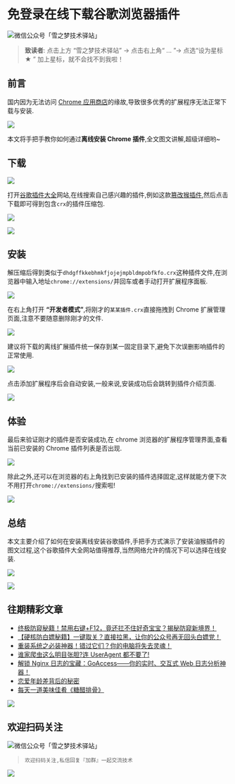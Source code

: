 # 免登录在线下载谷歌浏览器插件

![微信公众号「雪之梦技术驿站」](/assets/picgo/6f3b53a1d54f77563e71b92645f520a7.gif)

> **致读者**: 点击上方 “雪之梦技术驿站” → 点击右上角“ ... ”→ 点选“设为星标 ★ ” 加上星标，就不会找不到我啦！

## 前言

国内因为无法访问 [Chrome 应用商店](https://chromewebstore.google.com/category/extensions?utm_source=ext_sidebar&hl=zh-CN "Chrome 应用商店")的缘故,导致很多优秀的扩展程序无法正常下载与安装.

![](/assets/picgo/75fa3c9019090e6f247bed574390adb7.png)

本文将手把手教你如何通过**离线安装 Chrome 插件**,全文图文讲解,超级详细哟~

## 下载

![](/assets/picgo/f25e3be5ba2aaef5260736636b84d2e0.png)

打开[谷歌插件大全](http://chrome.cxyroad.com/ "谷歌插件大全")网站,在线搜索自己感兴趣的插件,例如这款[篡改猴插件](http://chrome.cxyroad.com/223.html "篡改猴插件"),然后点击下载即可得到包含`crx`的插件压缩包.

![](/assets/picgo/95066f853bada0e03720895192df2c98.png)

![](/assets/picgo/0bd068e778e5f30df3b78744ad868418.png)

## 安装

解压缩后得到类似于`dhdgffkkebhmkfjojejmpbldmpobfkfo.crx`这种插件文件,在浏览器中输入地址`chrome://extensions/`并回车或者手动打开扩展程序面板.

![](/assets/picgo/797fd3b4787ec3e8c65be51002c649c9.png)

在右上角打开 **“开发者模式”**,将刚才的`某某插件.crx`直接拖拽到 Chrome 扩展管理页面,注意不要随意删除刚才的文件.

![](/assets/picgo/cd0c0937f981c72d9b56533602286672.png)

建议将下载的离线扩展插件统一保存到某一固定目录下,避免下次误删影响插件的正常使用.

![](/assets/picgo/3b6b98a3c70c35f09ffd62bb10342732.png)

点击添加扩展程序后会自动安装,一般来说,安装成功后会跳转到插件介绍页面.

![](/assets/picgo/7e70a86106aef19bb3062514c8668c8d.png)

## 体验

最后来验证刚才的插件是否安装成功,在 chrome 浏览器的扩展程序管理界面,查看当前已安装的 Chrome 插件列表是否出现.

![](/assets/picgo/6b2448d876c0104f00d2794d78a55118.png)

除此之外,还可以在浏览器的右上角找到已安装的插件选择固定,这样就能方便下次不用打开`chrome://extensions/`搜索啦!

![](/assets/picgo/0a7a6c80534358fcdfec9d7a61ddc52d.png)

## 总结

本文主要介绍了如何在安装离线安装谷歌插件,手把手方式演示了安装油猴插件的图文过程,这个谷歌插件大全网站值得推荐,当然网络允许的情况下可以选择在线安装.

![](/assets/picgo/489831ace8bafebfafe148021eb64167.png)

![](/assets/picgo/cd9f7e9d2938f5974adc667be85e1c78.png)

## 往期精彩文章

- [终极防窥秘籍！禁用右键+F12，竟还拦不住好奇宝宝？揭秘防窥新境界！](https://mp.weixin.qq.com/s?__biz=MzU3NTc1MDMwOQ==&mid=2247485664&idx=1&sn=b3cccb1d3da0c4dc4c3fe67312dba788&chksm=fd1f212aca68a83c7ba61f9f930b3d21aa700d5b4dee7beb3c793a707e5858eeddb1c7d18a26&token=440466482&lang=zh_CN#rd)
- [【硬核防白嫖秘籍】一键取关？直接拉黑，让你的公众号再无回头白嫖党！](https://mp.weixin.qq.com/s?__biz=MzU3NTc1MDMwOQ==&mid=2247485193&idx=1&sn=d873ab35b0e987dd868e1685d89dc547&chksm=fd1f2ec3ca68a7d54faed25b3830545c86351802991170a9d8bd86bfe85f305beaf5b2843632&token=156946282&lang=zh_CN#rd)
- [重装系统之必装神器！错过它们？你的电脑将失去灵魂！](https://mp.weixin.qq.com/s?__biz=MzU3NTc1MDMwOQ==&mid=2247484698&idx=1&sn=c874dbfa2f3550b4ea1e88854d4ef80d&chksm=fd1f2cd0ca68a5c6dffa5bf67da755a09aee73d26bb97e67f42d18e0463d3cad2a2fe9e1703f&token=312545539&lang=zh_CN#rd)
- [谁家爬虫这么明目张胆?连 UserAgent 都不要了!](https://mp.weixin.qq.com/s?__biz=MzU3NTc1MDMwOQ==&mid=2247484695&idx=1&sn=91c6afb16c400ac5c23d7e13b4d4971f&chksm=fd1f2cddca68a5cbdecd9e383efd87461af8f8d00e9495a33063ade73f72eceb207cdc93615f&token=312545539&lang=zh_CN#rd)
- [解锁 Nginx 日志的宝藏：GoAccess——你的实时、交互式 Web 日志分析神器！](https://mp.weixin.qq.com/s?__biz=MzU3NTc1MDMwOQ==&mid=2247484364&idx=1&sn=aad6e42c99bacd72322024f9d5e95239&chksm=fd1f2a06ca68a3105e948e6a1db7098fadd6e5e74fe0cbb87ce736af749611df9611db9216fe&token=312545539&lang=zh_CN#rd)
- [恋爱年龄差背后的秘密](https://mp.weixin.qq.com/s?__biz=MzkyODczMzMyNA==&mid=2247484177&idx=1&sn=bb9e916c34bfaa9c4559a556df295d48&chksm=c21502f2f5628be4149cf91a652d500b23b1c1da2279fd6a09990c1967c0f8a52d3a5995bb5c&token=658409695&lang=zh_CN#rd)
- [每天一道美味佳肴《糖醋排骨》](https://mp.weixin.qq.com/s?__biz=MzkyODczMzMyNA==&mid=2247484315&idx=2&sn=dc77fadf4cd5dd3a22bf055b3fee300f&chksm=c2150278f5628b6eb64dd78ebef9d0dda668bdef2a5d73214a1f622235a00212dbcae7058092&token=658409695&lang=zh_CN#rd)

![](/assets/picgo/31f9180b2c2601eb166e885a92d804e3.jpg)

## 欢迎扫码关注

![微信公众号「雪之梦技术驿站」](/assets/picgo/a92b2e6f79ec25e79869ec6783fba19a.jpg)

> `欢迎扫码关注,私信回复『加群』一起交流技术`

![](/assets/picgo/5b049d5aab84c068fdc306ca90006bf7.jpg)
